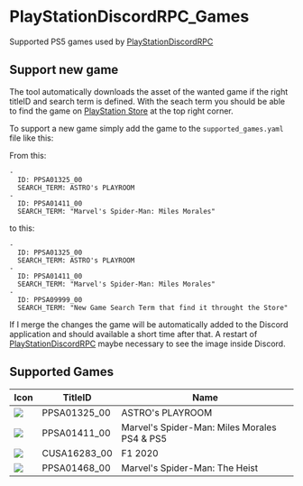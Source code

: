 # PlayStationDiscordRPC_Games
Supported PS5 games used by [PlayStationDiscordRPC](https://github.com/flok/PlayStationDiscordRPC)

## Support new game

The tool automatically downloads the asset of the wanted game if the right titleID and search term is defined. With the seach term you should be able to find the game on [PlayStation Store](https://store.playstation.com/en-us/pages/latest) at the top right corner.

To support a new game simply add the game to the `supported_games.yaml` file like this:

From this:
```
-
  ID: PPSA01325_00
  SEARCH_TERM: ASTRO's PLAYROOM
-
  ID: PPSA01411_00
  SEARCH_TERM: "Marvel's Spider-Man: Miles Morales"
```

to this:

```
-
  ID: PPSA01325_00
  SEARCH_TERM: ASTRO's PLAYROOM
-
  ID: PPSA01411_00
  SEARCH_TERM: "Marvel's Spider-Man: Miles Morales"
-
  ID: PPSA09999_00
  SEARCH_TERM: "New Game Search Term that find it throught the Store"

```

If I merge the changes the game will be automatically added to the Discord application and should available a short time after that. A restart of [PlayStationDiscordRPC](https://github.com/flok/PlayStationDiscordRPC) maybe necessary to see the image inside Discord.

## Supported Games

|                                                   Icon                                                   |  TitleID   |                    Name                    |
|----------------------------------------------------------------------------------------------------------|------------|--------------------------------------------|
|<img src="https://image.api.playstation.com/vulcan/ap/rnd/202010/2012/T3h5aafdjR8k7GJAG82832De.png">      |PPSA01325_00|ASTRO's PLAYROOM                            |
|<img src="https://image.api.playstation.com/vulcan/ap/rnd/202008/1020/T45iRN1bhiWcJUzST6UFGBvO.png">      |PPSA01411_00|Marvel's Spider-Man: Miles Morales PS4 & PS5|
|<img src="https://image.api.playstation.com/vulcan/img/rnd/202010/1908/35Fq1N8ZBaOsh2odxMBGvjUj.png">     |CUSA16283_00|F1 2020                                     |
|<img src="https://image.api.playstation.com/cdn/UP9000/CUSA02299_00/XUVYa4cXHHsa182JtzSknIX0pwWV7nDj.png">|PPSA01468_00|Marvel's Spider-Man: The Heist              |

